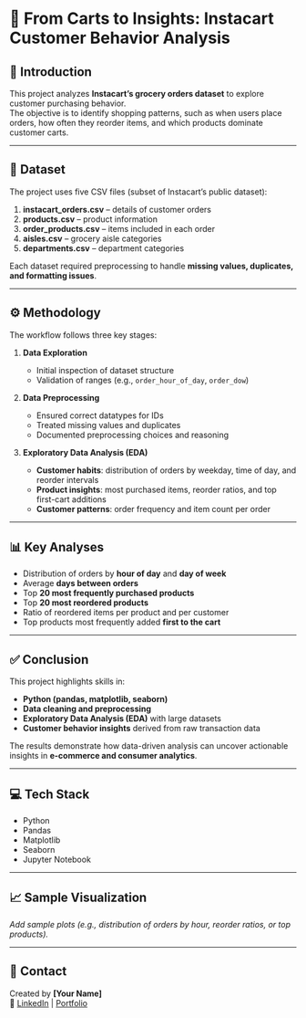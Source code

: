 # 🛒 From Carts to Insights: Instacart Customer Behavior Analysis

## 📌 Introduction
This project analyzes **Instacart’s grocery orders dataset** to explore customer purchasing behavior.  
The objective is to identify shopping patterns, such as when users place orders, how often they reorder items, and which products dominate customer carts.

---

## 📂 Dataset
The project uses five CSV files (subset of Instacart’s public dataset):

1. **instacart_orders.csv** – details of customer orders  
2. **products.csv** – product information  
3. **order_products.csv** – items included in each order  
4. **aisles.csv** – grocery aisle categories  
5. **departments.csv** – department categories  

Each dataset required preprocessing to handle **missing values, duplicates, and formatting issues**.

---

## ⚙️ Methodology
The workflow follows three key stages:

1. **Data Exploration**  
   - Initial inspection of dataset structure  
   - Validation of ranges (e.g., `order_hour_of_day`, `order_dow`)  

2. **Data Preprocessing**  
   - Ensured correct datatypes for IDs  
   - Treated missing values and duplicates  
   - Documented preprocessing choices and reasoning  

3. **Exploratory Data Analysis (EDA)**  
   - **Customer habits**: distribution of orders by weekday, time of day, and reorder intervals  
   - **Product insights**: most purchased items, reorder ratios, and top first-cart additions  
   - **Customer patterns**: order frequency and item count per order  

---

## 📊 Key Analyses
- Distribution of orders by **hour of day** and **day of week**  
- Average **days between orders**  
- Top **20 most frequently purchased products**  
- Top **20 most reordered products**  
- Ratio of reordered items per product and per customer  
- Top products most frequently added **first to the cart**  

---

## ✅ Conclusion
This project highlights skills in:  
- **Python (pandas, matplotlib, seaborn)**  
- **Data cleaning and preprocessing**  
- **Exploratory Data Analysis (EDA)** with large datasets  
- **Customer behavior insights** derived from raw transaction data  

The results demonstrate how data-driven analysis can uncover actionable insights in **e-commerce and consumer analytics**.  

---

## 💻 Tech Stack
- Python  
- Pandas  
- Matplotlib  
- Seaborn  
- Jupyter Notebook  

---

## 📈 Sample Visualization
_Add sample plots (e.g., distribution of orders by hour, reorder ratios, or top products)._  

---

## 🤝 Contact
Created by **[Your Name]**  
🔗 [LinkedIn](https://linkedin.com/in/yourprofile) | [Portfolio](https://yourportfolio.com)
